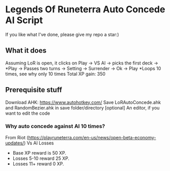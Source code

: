 # Legends Of Runeterra Auto Concede AI Script
If you like what I've done, please give my repo a star:)

## What it does
Assuming LoR is open, it clicks on Play -> VS AI -> picks the first deck -> \*Play -> Passes two turns -> Setting -> Surrender -> Ok -> Play
\*Loops 10 times, see why only 10 times
Total XP gain: 350


## Prerequisite stuff
Download AHK: https://www.autohotkey.com/
Save LoRAutoConcede.ahk and RandomBezier.ahk in save folder/directory
[optional] An editor, if you want to edit the code

### Why auto concede against AI 10 times?
From Riot (https://playruneterra.com/en-us/news/open-beta-economy-updates/)
Vs AI Losses
- Base XP reward is 50 XP.
- Losses 5-10 reward 25 XP.
- Losses 11+ reward 0 XP.
